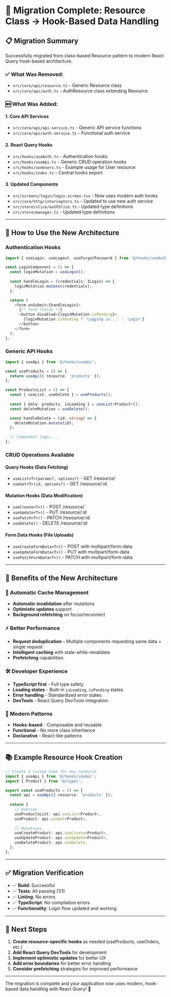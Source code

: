 # 🚀 Migration Complete: Resource Class → Hook-Based Data Handling

## 📋 **Migration Summary**

Successfully migrated from class-based Resource pattern to modern React Query hook-based architecture.

### **✅ What Was Removed:**
- `src/core/api/resource.ts` - Generic Resource class
- `src/core/api/auth.ts` - AuthResource class extending Resource

### **🆕 What Was Added:**

#### **1. Core API Services**
- `src/core/api/api-service.ts` - Generic API service functions
- `src/core/api/auth-service.ts` - Functional auth service

#### **2. React Query Hooks**
- `src/hooks/useAuth.ts` - Authentication hooks
- `src/hooks/useApi.ts` - Generic CRUD operation hooks
- `src/hooks/useUsers.ts` - Example usage for User resource
- `src/hooks/index.ts` - Central hooks export

#### **3. Updated Components**
- `src/screens/login/login.screen.tsx` - Now uses modern auth hooks
- `src/core/http/interceptors.ts` - Updated to use new auth service
- `src/store/slice/authSlice.ts` - Updated type definitions
- `src/store/manager.ts` - Updated type definitions

---

## 🔧 **How to Use the New Architecture**

### **Authentication Hooks**

```typescript
import { useLogin, useLogout, useForgotPassword } from '@/hooks/useAuth';

const LoginComponent = () => {
  const loginMutation = useLogin();
  
  const handleLogin = (credentials: ILogin) => {
    loginMutation.mutate(credentials);
  };

  return (
    <form onSubmit={handleLogin}>
      {/* form fields */}
      <button disabled={loginMutation.isPending}>
        {loginMutation.isPending ? 'Logging in...' : 'Login'}
      </button>
    </form>
  );
};
```

### **Generic API Hooks**

```typescript
import { useApi } from '@/hooks/useApi';

const useProducts = () => {
  return useApi({ resource: 'products' });
};

const ProductsList = () => {
  const { useList, useDelete } = useProducts();
  
  const { data: products, isLoading } = useList<Product>();
  const deleteMutation = useDelete();

  const handleDelete = (id: string) => {
    deleteMutation.mutate(id);
  };

  // Component logic...
};
```

### **CRUD Operations Available**

#### **Query Hooks (Data Fetching)**
- `useList<T>(params?, options?)` - GET /resource/
- `useGet<T>(id, options?)` - GET /resource/:id

#### **Mutation Hooks (Data Modification)**
- `useCreate<T>()` - POST /resource/
- `useUpdate<T>()` - PUT /resource/:id
- `usePatch<T>()` - PATCH /resource/:id
- `useDelete()` - DELETE /resource/:id

#### **Form Data Hooks (File Uploads)**
- `useCreateFormData<T>()` - POST with multipart/form-data
- `useUpdateFormData<T>()` - PUT with multipart/form-data
- `usePatchFormData<T>()` - PATCH with multipart/form-data

---

## 🎯 **Benefits of the New Architecture**

### **🔄 Automatic Cache Management**
- **Automatic invalidation** after mutations
- **Optimistic updates** support
- **Background refetching** on focus/reconnect

### **⚡ Better Performance**
- **Request deduplication** - Multiple components requesting same data = single request
- **Intelligent caching** with stale-while-revalidate
- **Prefetching** capabilities

### **🛠️ Developer Experience**
- **TypeScript first** - Full type safety
- **Loading states** - Built-in `isLoading`, `isPending` states
- **Error handling** - Standardized error states
- **DevTools** - React Query DevTools integration

### **🔧 Modern Patterns**
- **Hooks-based** - Composable and reusable
- **Functional** - No more class inheritance
- **Declarative** - React-like patterns

---

## 📚 **Example Resource Hook Creation**

```typescript
// Create a custom hook for any resource
import { useApi } from '@/hooks/useApi';
import { Product } from '@/types';

export const useProducts = () => {
  const api = useApi({ resource: 'products' });
  
  return {
    // Queries
    useProductsList: api.useList<Product>,
    useProduct: api.useGet<Product>,
    
    // Mutations  
    useCreateProduct: api.useCreate<Product>,
    useUpdateProduct: api.useUpdate<Product>,
    useDeleteProduct: api.useDelete,
  };
};
```

---

## ✅ **Migration Verification**

- ✅ **Build**: Successful
- ✅ **Tests**: All passing (1/1)
- ✅ **Linting**: No errors
- ✅ **TypeScript**: No compilation errors
- ✅ **Functionality**: Login flow updated and working

---

## 🚦 **Next Steps**

1. **Create resource-specific hooks** as needed (useProducts, useOrders, etc.)
2. **Add React Query DevTools** for development
3. **Implement optimistic updates** for better UX
4. **Add error boundaries** for better error handling
5. **Consider prefetching** strategies for improved performance

---

The migration is complete and your application now uses modern, hook-based data handling with React Query! 🎉
